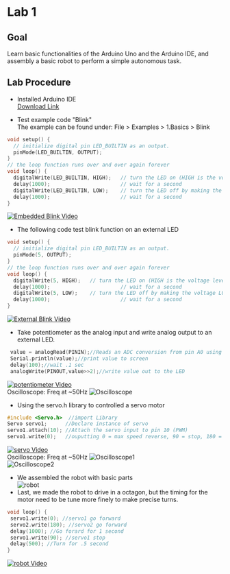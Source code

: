 # Lab 1

## Goal
Learn basic functionalities of the Arduino Uno and the Arduino IDE, and assembly a basic robot to perform a simple autonomous task.

## Lab Procedure

 - Installed Arduino IDE  
[Download Link](https://www.arduino.cc/en/Main/Software)

 - Test example code "Blink"  
 The example can be found under: File > Examples > 1.Basics > Blink  
 
```C
void setup() {
  // initialize digital pin LED_BUILTIN as an output.
  pinMode(LED_BUILTIN, OUTPUT);
}
// the loop function runs over and over again forever
void loop() {
  digitalWrite(LED_BUILTIN, HIGH);   // turn the LED on (HIGH is the voltage level)
  delay(1000);                       // wait for a second
  digitalWrite(LED_BUILTIN, LOW);    // turn the LED off by making the voltage LOW
  delay(1000);                       // wait for a second
}
```  
[![Embedded Blink Video](./image/1_0.jpg)](https://www.youtube.com/watch?v=gp3k0bbmByw)  
 - The following code test blink function on an external LED  
 
```C
void setup() {
  // initialize digital pin LED_BUILTIN as an output.
  pinMode(5, OUTPUT);
}
// the loop function runs over and over again forever
void loop() {
  digitalWrite(5, HIGH);   // turn the LED on (HIGH is the voltage level)
  delay(1000);                       // wait for a second
  digitalWrite(5, LOW);    // turn the LED off by making the voltage LOW
  delay(1000);                       // wait for a second
}
```

[![External Blink Video](./image/1_1.jpg)](https://www.youtube.com/watch?v=rXavyW0d1EY)  
 - Take potentiometer as the analog input and write analog output to an external LED.  
 
 ```C
  value = analogRead(PININ);//Reads an ADC conversion from pin A0 using default settings for the ADC.
  Serial.println(value);//print value to screen
  delay(100);//wait .1 sec
  analogWrite(PINOUT,value>>2);//write value out to the LED
 ```  
 
 [![potentiometer Video](./image/1_4.jpg)](https://www.youtube.com/watch?v=vbGv5mdMXzc)  
 Oscilloscope: Freq at ~50Hz
 ![Oscilloscope](./image/1_7.jpg)  
 - Using the servo.h library to controlled a servo motor  
 
 ```C
 #include <Servo.h>  //import Library
Servo servo1;      //Declare instance of servo
servo1.attach(10); //Attach the servo input to pin 10 (PWM)
servo1.write(0);   //ouputting 0 = max speed reverse, 90 = stop, 180 = max speed forward
```  

[![servo Video](./image/1_6.jpg)](https://www.youtube.com/watch?v=Fmpl8Q5mNHA)  
Oscilloscope: Freq at ~50Hz
![Oscilloscope1](./image/1_8.JPG)  
![Oscilloscope2](./image/1_9.JPG)  

 - We assembled the robot with basic parts  
![robot](./image/1_10.JPG)  
 - Last, we made the robot to drive in a octagon, but the timing for the motor need to be tune more finely to make precise turns.  
 
 ```C
 void loop() {
  servo1.write(0); //servo1 go forward
  servo2.write(180); //servo2 go forward
  delay(1000); //Go forard for 1 second
  servo1.write(90); //servo1 stop
  delay(500); //Turn for .5 second
 }
 ```
 
[![robot Video](./image/1_11.JPG)](https://youtu.be/gRwe7V_8tsg)


